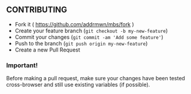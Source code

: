 ## CONTRIBUTING

- Fork it ( https://github.com/addrmwn/mbs/fork )
- Create your feature branch (`git checkout -b my-new-feature`)
- Commit your changes (`git commit -am 'Add some feature'`)
- Push to the branch (`git push origin my-new-feature`)
- Create a new Pull Request

### Important!
 Before making a pull request, make sure your changes have been tested cross-browser and still use existing variables (if possible).

